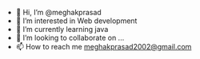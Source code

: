 - 👋 Hi, I’m @meghakprasad
- 👀 I’m interested in Web development
- 🌱 I’m currently learning java
- 💞️ I’m looking to collaborate on ...
- 📫 How to reach me meghakprasad2002@gmail.com

<!---
meghakprasad/meghakprasad is a ✨ special ✨ repository because its `README.md` (this file) appears on your GitHub profile.
You can click the Preview link to take a look at your changes.
--->
